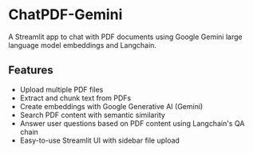 # ChatPDF-Gemini

A Streamlit app to chat with PDF documents using Google Gemini large language model embeddings and Langchain.

## Features

- Upload multiple PDF files
- Extract and chunk text from PDFs
- Create embeddings with Google Generative AI (Gemini)
- Search PDF content with semantic similarity
- Answer user questions based on PDF content using Langchain's QA chain
- Easy-to-use Streamlit UI with sidebar file upload